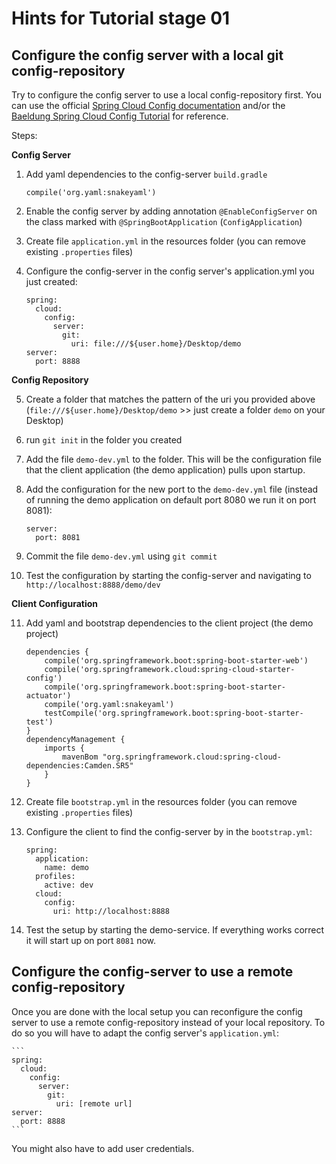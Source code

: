 # Hints for Tutorial stage 01

## Configure the config server with a local git config-repository

Try to configure the config server to use a local config-repository first. You can use the official [Spring Cloud Config documentation](https://cloud.spring.io/spring-cloud-config/spring-cloud-config.html) and/or the [Baeldung Spring Cloud Config Tutorial](http://www.baeldung.com/spring-cloud-configuration) for reference.

Steps:

**Config Server**

1. Add yaml dependencies to the config-server ```build.gradle```
    ```
    compile('org.yaml:snakeyaml')
    ```
2. Enable the config server by adding annotation ```@EnableConfigServer``` on the class marked with ```@SpringBootApplication``` (```ConfigApplication```)
3. Create file ```application.yml``` in the resources folder (you can remove existing ```.properties``` files)
4. Configure the config-server in the config server's application.yml you just created:

    ```
    spring:
      cloud:
        config:
          server:
            git:
              uri: file:///${user.home}/Desktop/demo
    server:
      port: 8888
    ```

**Config Repository**

5. Create a folder that matches the pattern of the uri you provided above (```file:///${user.home}/Desktop/demo``` >> just create a folder ```demo``` on your Desktop)
6. run ```git init``` in the folder you created
7. Add the file ```demo-dev.yml``` to the folder. This will be the configuration file that the client application (the demo application) pulls upon startup.
8. Add the configuration for the new port to the ```demo-dev.yml``` file (instead of running the demo application on default port 8080 we run it on port 8081):

    ```
    server:
      port: 8081
    ```

9. Commit the file ```demo-dev.yml``` using ```git commit```
10. Test the configuration by starting the config-server and navigating to ```http://localhost:8888/demo/dev```

**Client Configuration**

11. Add yaml and bootstrap dependencies to the client project (the demo project)

    ```
    dependencies {
    	compile('org.springframework.boot:spring-boot-starter-web')
    	compile('org.springframework.cloud:spring-cloud-starter-config')
        compile('org.springframework.boot:spring-boot-starter-actuator')
    	compile('org.yaml:snakeyaml')
        testCompile('org.springframework.boot:spring-boot-starter-test')
    }
    dependencyManagement {
	    imports {
		    mavenBom "org.springframework.cloud:spring-cloud-dependencies:Camden.SR5"
	    }
    }
    ```

12. Create file ```bootstrap.yml``` in the resources folder (you can remove existing ```.properties``` files)
13. Configure the client to find the config-server by in the ```bootstrap.yml```:

    ```
    spring:
      application:
        name: demo
      profiles:
        active: dev
      cloud:
        config:
          uri: http://localhost:8888
    ```

14. Test the setup by starting the demo-service. If everything works correct it will start up on port ```8081``` now.

## Configure the config-server to use a remote config-repository

Once you are done with the local setup you can reconfigure the config server to use a remote config-repository instead of your local repository. To do so you will have to adapt the config server's ```application.yml```:

    ```
    spring:
      cloud:
        config:
          server:
            git:
              uri: [remote url]
    server:
      port: 8888
    ```

You might also have to add user credentials.
